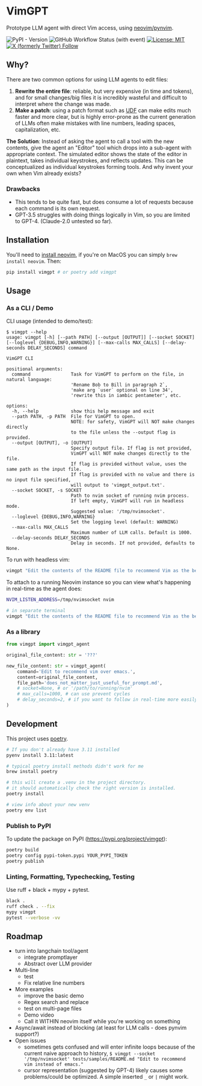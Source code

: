 # VimGPT
Prototype LLM agent with direct Vim access, using [neovim/pynvim](https://github.com/neovim/pynvim).

![PyPI - Version](https://img.shields.io/pypi/v/vimgpt)
![GitHub Workflow Status (with event)](https://img.shields.io/github/actions/workflow/status/nsbradford/vimgpt/main.yml?label=CI%20tests)
[![License: MIT](https://img.shields.io/badge/License-MIT-yellow.svg)](https://opensource.org/licenses/MIT)
[![X (formerly Twitter) Follow](https://img.shields.io/twitter/follow/n_s_bradford)](https://twitter.com/n_s_bradford)


## Why?
There are two common options for using LLM agents to edit files:
1. **Rewrite the entire file**: reliable, but very expensive (in time and tokens), and for small changes/big files it is incredibly wasteful and difficult to interpret where the change was made.
2. **Make a patch**: using a patch format such as [UDF](https://en.wikipedia.org/wiki/Diff) can make edits much faster and more clear, but is highly error-prone as the current generation of LLMs often make mistakes with line numbers, leading spaces, capitalization, etc.

**The Solution**: Instead of asking the agent to call a tool with the new contents, give the agent an "Editor" tool which drops into a sub-agent with appropriate context. The simulated editor shows the state of the editor in plaintext, takes individual keystrokes, and reflects updates. This can be conceptualized as individual keystrokes forming tools. And why invent your own when Vim already exists?

### Drawbacks
- This tends to be quite fast, but does consume a lot of requests because each command is its own request.
- GPT-3.5 struggles with doing things logically in Vim, so you are limited to GPT-4. (Claude-2.0 untested so far).

## Installation

You'll need to [install neovim](https://github.com/neovim/neovim/wiki/Installing-Neovim), if you're on MacOS you can simply `brew install neovim`. Then:

```bash
pip install vimgpt # or poetry add vimgpt
```

## Usage

### As a CLI / Demo

CLI usage (intended to demo/test):

```
$ vimgpt --help                      
usage: vimgpt [-h] [--path PATH] [--output [OUTPUT]] [--socket SOCKET] [--loglevel {DEBUG,INFO,WARNING}] [--max-calls MAX_CALLS] [--delay-seconds DELAY_SECONDS] command

VimGPT CLI

positional arguments:
  command               Task for VimGPT to perform on the file, in natural language: 
                        'Rename Bob to Bill in paragraph 2`, 
                        'make arg `user` optional on line 34', 
                        'rewrite this in iambic pentameter', etc.

options:
  -h, --help            show this help message and exit
  --path PATH, -p PATH  File for VimGPT to open. 
                        NOTE: for safety, VimGPT will NOT make changes directly
                        to the file unless the --output flag is provided.
  --output [OUTPUT], -o [OUTPUT]
                        Specify output file. If flag is not provided, 
                        VimGPT will NOT make changes directly to the file. 
                        If flag is provided without value, uses the same path as the input file. 
                        If flag is provided with no value and there is no input file specified, 
                        will output to 'vimgpt_output.txt'.
  --socket SOCKET, -s SOCKET
                        Path to nvim socket of running nvim process. 
                        If left empty, VimGPT will run in headless mode.
                        Suggested value: '/tmp/nvimsocket'.
  --loglevel {DEBUG,INFO,WARNING}
                        Set the logging level (default: WARNING)
  --max-calls MAX_CALLS
                        Maximum number of LLM calls. Default is 1000.
  --delay-seconds DELAY_SECONDS
                        Delay in seconds. If not provided, defaults to None.
```

To run with headless vim:
```bash
vimgpt "Edit the contents of the README file to recommend Vim as the best text editor." --path tests/samples/README.md --loglevel INFO
```

To attach to a running Neovim instance so you can view what's happening in real-time as the agent does:
```bash
NVIM_LISTEN_ADDRESS=/tmp/nvimsocket nvim

# in separate terminal
vimgpt "Edit the contents of the README file to recommend Vim as the best text editor." --path tests/samples/README.md --loglevel INFO --socket '/tmp/nvimsocket' 
```

### As a library

```python
from vimgpt import vimgpt_agent 

original_file_content: str = '???'

new_file_content: str = vimgpt_agent(
    command='Edit to recommend vim over emacs.',
    content=original_file_content,
    file_path='does_not_matter_just_useful_for_prompt.md',
    # socket=None, # or '/path/to/running/nvim'
    # max_calls=1000, # can use prevent cycles
    # delay_seconds=2, # if you want to follow in real-time more easily
)

```


## Development
This project uses [poetry](https://python-poetry.org/).

```bash
# If you don't already have 3.11 installed
pyenv install 3.11:latest

# typical poetry install methods didn't work for me
brew install poetry 

# this will create a .venv in the project directory.
# it should automatically check the right version is installed.
poetry install

# view info about your new venv
poetry env list
```


### Publish to PyPI
To update the package on PyPI (https://pypi.org/project/vimgpt):
```bash
poetry build
poetry config pypi-token.pypi YOUR_PYPI_TOKEN
poetry publish
```

### Linting, Formatting, Typechecking, Testing
Use ruff + black + mypy + pytest.

```bash
black .
ruff check . --fix
mypy vimgpt
pytest --verbose -vv
```

## Roadmap
- turn into langchain tool/agent
  - integrate promptlayer
  - Abstract over LLM provider
- Multi-line
  - test
  - Fix relative line numbers
- More examples
  - improve the basic demo
  - Regex search and replace
  - test on multi-page files
  - Demo video
  - Call it WITHIN neovim itself while you're working on something
- Async/await instead of blocking (at least for LLM calls - does pynvim support?)
- Open issues
  - sometimes gets confused and will enter infinite loops because of the current naive approach to history, `$ vimgpt --socket '/tmp/nvimsocket' tests/samples/README.md "Edit to recommend vim instead of emacs."`
  - cursor representation (suggested by GPT-4) likely causes some problems/could be optimized. A simple inserted `_` or `|` might work.